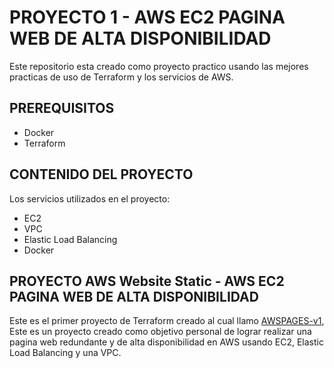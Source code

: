 # PROYECTO 1 - AWS EC2 PAGINA WEB DE ALTA DISPONIBILIDAD
Este repositorio esta creado como proyecto practico usando las mejores practicas de uso de Terraform y los servicios de AWS.

## PREREQUISITOS
- Docker
- Terraform

## CONTENIDO DEL PROYECTO
Los servicios utilizados en el proyecto:

- EC2
- VPC
- Elastic Load Balancing
- Docker

## PROYECTO AWS Website Static - AWS EC2 PAGINA WEB DE ALTA DISPONIBILIDAD
Este es el primer proyecto de Terraform creado al cual llamo [AWSPAGES-v1](https://github.com/Samurai829/AWSPAGES-v1), Este es un proyecto creado como objetivo personal de lograr realizar una pagina web redundante 
y de alta disponibilidad en AWS usando EC2, Elastic Load Balancing y una VPC.